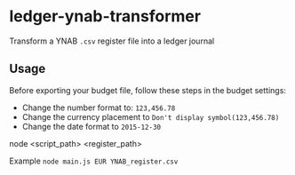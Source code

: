 # ledger-ynab-transformer

Transform a YNAB `.csv` register file into a ledger journal

## Usage

Before exporting your budget file, follow these steps in the budget settings:
- Change the number format to: `123,456.78`
- Change the currency placement to `Don't display symbol(123,456.78)`
- Change the date format to `2015-12-30`

node <script_path> <currency> <register_path>

Example 
`node main.js EUR YNAB_register.csv`
